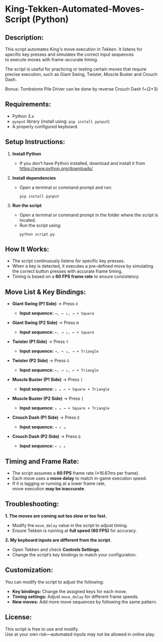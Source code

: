 
# King-Tekken-Automated-Moves-Script (Python)


Description:
------------
This script automates King's move execution in Tekken.
It listens for specific key presses and simulates the correct input sequences  
to execute moves with frame-accurate timing.

The script is useful for practicing or testing certain moves that require  
precise execution, such as Giant Swing, Twister, Muscle Buster and Crouch Dash.

Bonus: Tombstone Pile Driver can be done by reverse Crouch Dash f+(2+3)

Requirements:
-------------
- Python 3.x  
- `pynput` library (install using: `pip install pynput`)  
- A properly configured keyboard.

Setup Instructions:
-------------------
1. **Install Python**  
   - If you don’t have Python installed, download and install it from  
     https://www.python.org/downloads/  

2. **Install dependencies**  
   - Open a terminal or command prompt and run:  
     ```
     pip install pynput
     ```

3. **Run the script**  
   - Open a terminal or command prompt in the folder where the script is located.  
   - Run the script using:  
     ```
     python script.py
     ```

How It Works:
-------------
- The script continuously listens for specific key presses.  
- When a key is detected, it executes a pre-defined move by simulating  
  the correct button presses with accurate frame timing.  
- Timing is based on a **60 FPS frame rate** to ensure consistency.  

Move List & Key Bindings:
-------------------------
- **Giant Swing (P1 Side)**  → Press `U`  
  - **Input sequence:** `→, ← ↓, → + Square`  
- **Giant Swing (P2 Side)**  → Press `H`  
  - **Input sequence:** `←, → ↓, ← + Square`  

- **Twister (P1 Side)**      → Press `Y`  
  - **Input sequence:** `→, ← ↓, → + Triangle`  
- **Twister (P2 Side)**      → Press `G`  
  - **Input sequence:** `←, → ↓, ← + Triangle`  

- **Muscle Buster (P1 Side)** → Press `]`  
  - **Input sequence:** `↓ ↙ ← + Square + Triangle`  
- **Muscle Buster (P2 Side)** → Press `[`  
  - **Input sequence:** `↓ ↘ → + Square + Triangle`  

- **Crouch Dash (P1 Side)**  → Press `E`  
  - **Input sequence:** `→ ↓ ↘` 
- **Crouch Dash (P2 Side)**  → Press `Q`  
  - **Input sequence:** `← ↓ ↙`  

Timing and Frame Rate:
----------------------
- The script assumes a **60 FPS** frame rate (≈16.67ms per frame).  
- Each move uses a **move delay** to match in-game execution speed.  
- If it is lagging or running at a lower frame rate,  
  move execution **may be inaccurate**.  

Troubleshooting:
----------------

**1. The moves are coming out too slow or too fast.**  
   - Modify the `move_delay` value in the script to adjust timing.  
   - Ensure Tekken is running at **full speed (60 FPS)** for accuracy.  

**2. My keyboard inputs are different from the script.**  
   - Open Tekken and check **Controls Settings**.  
   - Change the script’s key bindings to match your configuration.  

Customization:
--------------
You can modify the script to adjust the following:
- **Key bindings:** Change the assigned keys for each move.  
- **Timing settings:** Adjust `move_delay` for different frame speeds.  
- **New moves:** Add more move sequences by following the same pattern.  

License:
--------
This script is free to use and modify.  
Use at your own risk—automated inputs may not be allowed in online play.  

